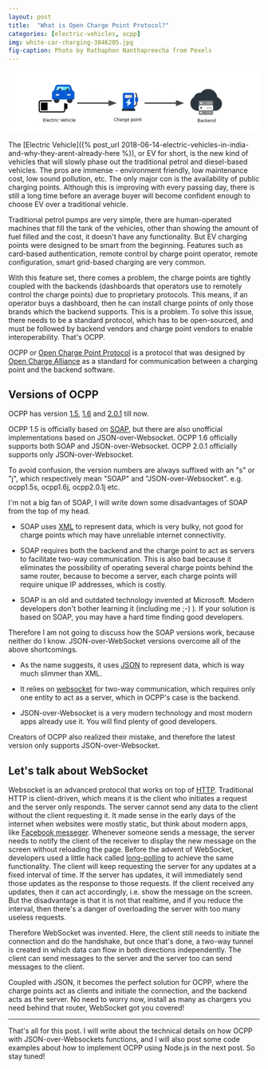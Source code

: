 ```yaml
---
layout: post
title:  "What is Open Charge Point Protocol?"
categories: [electric-vehicles, ocpp]
img: white-car-charging-3846205.jpg
fig-caption: Photo by Rathaphon Nanthapreecha from Pexels
---
```

![OCPP illustration](/assets/post-images/ocpp/ocpp.svg)

The [Electric Vehicle]({% post_url 2018-06-14-electric-vehicles-in-india-and-why-they-arent-already-here %}), or EV for short, is the new kind of vehicles that will slowly phase out the traditional petrol and diesel-based vehicles. The pros are immense - environment friendly, low maintenance cost, low sound pollution, etc. The only major con is the availability of public charging points. Although this is improving with every passing day, there is still a long time before an average buyer will become confident enough to choose EV over a traditional vehicle.

Traditional petrol pumps are very simple, there are human-operated machines that fill the tank of the vehicles, other than showing the amount of fuel filled and the cost, it doesn't have any functionality. But EV charging points were designed to be smart from the beginning. Features such as card-based authentication, remote control by charge point operator, remote configuration, smart grid-based charging are very common.

With this feature set, there comes a problem, the charge points are tightly coupled with the backends (dashboards that operators use to remotely control the charge points) due to proprietary protocols. This means, if an operator buys a dashboard, then he can install charge points of only those brands which the backend supports. This is a problem. To solve this issue, there needs to be a standard protocol, which has to be open-sourced, and must be followed by backend vendors and charge point vendors to enable interoperability. That's OCPP.

OCPP or [Open Charge Point Protocol](https://www.openchargealliance.org/protocols/ocpp-16/) is a protocol that was designed by [Open Charge Alliance](https://www.openchargealliance.org/) as a standard for communication between a charging point and the backend software.

## Versions of OCPP

OCPP has version [1.5](https://www.openchargealliance.org/protocols/ocpp-15/), [1.6](https://www.openchargealliance.org/protocols/ocpp-16/) and [2.0.1](https://www.openchargealliance.org/protocols/ocpp-201/) till now.

OCPP 1.5 is officially based on [SOAP](https://en.wikipedia.org/wiki/SOAP), but there are also unofficial implementations based on JSON-over-Websocket. OCPP 1.6 officially supports both SOAP and JSON-over-Websocket. OCPP 2.0.1 officially supports only JSON-over-Websocket.

To avoid confusion, the version numbers are always suffixed with an "s" or "j", which respectively mean "SOAP" and "JSON-over-Websocket". e.g. ocpp1.5s, ocpp1.6j, ocpp2.0.1j etc.

I'm not a big fan of SOAP, I will write down some disadvantages of SOAP from the top of my head.

* SOAP uses [XML](https://en.wikipedia.org/wiki/XML) to represent data, which is very bulky, not good for charge points which may have unreliable internet connectivity.

* SOAP requires both the backend and the charge point to act as servers to facilitate two-way communication. This is also bad because it eliminates the possibility of operating several charge points behind the same router, because to become a server, each charge points will require unique IP addresses, which is costly.

* SOAP is an old and outdated technology invented at Microsoft. Modern developers don't bother learning it (including me ;-) ). If your solution is based on SOAP, you may have a hard time finding good developers.

Therefore I am not going to discuss how the SOAP versions work, because neither do I know. JSON-over-WebSocket versions overcome all of the above shortcomings.

* As the name suggests, it uses [JSON](https://www.json.org/json-en.html) to represent data, which is way much slimmer than XML.

* It relies on [websocket](https://developer.mozilla.org/en-US/docs/Web/API/WebSockets_API) for two-way communication, which requires only one entity to act as a server, which in OCPP's case is the backend.

* JSON-over-Websocket is a very modern technology and most modern apps already use it. You will find plenty of good developers.

Creators of OCPP also realized their mistake, and therefore the latest version only supports JSON-over-Websocket.

## Let's talk about WebSocket

Websocket is an advanced protocol that works on top of [HTTP](https://developer.mozilla.org/en-US/docs/Web/HTTP). Traditional HTTP is client-driven, which means it is the client who initiates a request and the server only responds. The server cannot send any data to the client without the client requesting it. It made sense in the early days of the internet when websites were mostly static, but think about modern apps, like [Facebook messeger](https://www.messenger.com/). Whenever someone sends a message, the server needs to notify the client of the receiver to display the new message on the screen without reloading the page. Before the advent of WebSocket, developers used a little hack called [long-polling](https://www.pubnub.com/blog/http-long-polling/) to achieve the same functionality. The client will keep requesting the server for any updates at a fixed interval of time. If the server has updates, it will immediately send those updates as the response to those requests. If the client received any updates, then it can act accordingly, i.e. show the message on the screen. But the disadvantage is that it is not that realtime, and if you reduce the interval, then there's a danger of overloading the server with too many useless requests.

Therefore WebSocket was invented. Here, the client still needs to initiate the connection and do the handshake, but once that's done, a two-way tunnel is created in which data can flow in both directions independently. The client can send messages to the server and the server too can send messages to the client.

Coupled with JSON, it becomes the perfect solution for OCPP, where the charge points act as clients and initiate the connection, and the backend acts as the server. No need to worry now, install as many as chargers you need behind that router, WebSocket got you covered!

---

That's all for this post. I will write about the technical details on how OCPP with JSON-over-Websockets functions, and I will also post some code examples about how to implement OCPP using Node.js in the next post. So stay tuned!
